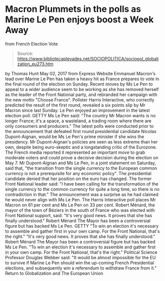 # Macron Plummets in the polls as Marine Le Pen enjoys boost a Week Away 
from French Election Vote

> Source: https://www.bibliotecapleyades.net/SOCIOPOLITICA/sociopol_globalization_eu273.htm

by Thomas Hunt May 02, 2017
from Express Website
Emmanuel Macron's lead over Marine Le Pen
has taken a heavy hit
as France prepares to vote in
the final round of
the election on Sunday.
Recent moves by Ms Le Pen to appeal to a wider audience seem to be working as she has removed herself as the leader of the Front National party, and rebranded her campaign with the new motto "Choose France". Pollster Harris Interactive, who correctly predicted the result of the first round, revealed a six points slip by Mr Macron since last Sunday.
Le Pen enjoyed an improvement
in the latest election poll.
GETTY
Ms Le Pen said:
"The country Mr Macron wants is no longer France; it's a space, a wasteland, a trading room where there are only consumers and producers."
The latest polls were conducted prior to the announcement that defeated first round presidential candidate Nicolas Dupont-Aignan, would be Ms Le Pen's prime minister if she wins the presidency. Mr Dupont-Aignan's policies are seen as less extreme than her own, despite being euro-skeptic and a longstanding critic of the Eurozone. The French media reported it represented an important move to grab moderate voters and could prove a decisive decision during the election on May 7.
Mr Dupont-Aignan and Ms Le Pen, in a joint statement on Saturday, said that,
"the transition from the single currency to the European common currency is not a prerequisite for any economic policy".
The presidential candidate denied that her position on the euro has changed.
The former Front National leader said:
"I have been calling for the transformation of the single currency to the common currency for quite a long time, so there is no contradiction in that."
The announcement was a surprise
as he had claimed he would never align
with Ms Le Pen.
The Harris Interactive poll places Mr Macron on 61 per cent and Ms Le Pen on 33 per cent. Robert Ménard, the mayor of the town of Béziers in the south of France who was elected with Front National support, said:
"It's very good news. It proves that she has finally understood." Robert Ménard The Mayor has been a controversial figure but has backed Ms Le Pen. GETTY "To win an election it's necessary to assemble and gather first in your own camp. For the Front National, that's the right."
"It's very good news. It proves that she has finally understood."
Robert Ménard The Mayor has been a controversial figure
but has backed Ms Le Pen.
"To win an election it's necessary to assemble and gather first in your own camp. For the Front National, that's the right."
Political Science Professor Douglas Webber said:
"It would be almost impossible for the EU to survive if Marine Le Pen should win the up-coming French Presidential elections, and subsequently win a referendum to withdraw France from it."
Return to Globalization and The European Union
